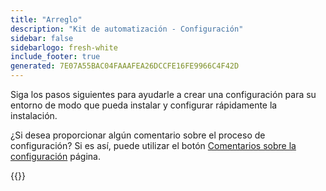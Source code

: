 ```yaml
---
title: "Arreglo"
description: "Kit de automatización - Configuración"
sidebar: false
sidebarlogo: fresh-white
include_footer: true
generated: 7E07A55BAC04FAAAFEA26DCCFE16FE9966C4F42D
---
```


Siga los pasos siguientes para ayudarle a crear una configuración para su entorno de modo que pueda instalar y configurar rápidamente la instalación.

¿Si desea proporcionar algún comentario sobre el proceso de configuración? Si es así, puede utilizar el botón [Comentarios sobre la configuración](/es/get-started/setup-feedback) página.

{{<questions name="/content/es/get-started/setup.json" completed="Gracias por completar los pasos de configuración" showNavigationButtons=true locale="es">}}
